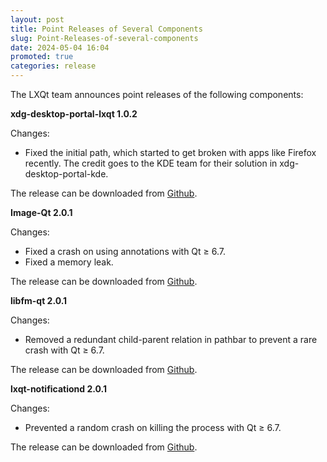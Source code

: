 ```yaml
---
layout: post
title: Point Releases of Several Components
slug: Point-Releases-of-several-components
date: 2024-05-04 16:04
promoted: true
categories: release
---
```


The LXQt team announces point releases of the following components:

**xdg-desktop-portal-lxqt 1.0.2**

Changes:

* Fixed the initial path, which started to get broken with apps like Firefox recently. The credit goes to the KDE team for their solution in xdg-desktop-portal-kde.
  
The release can be downloaded from [Github](https://github.com/lxqt/xdg-desktop-portal-lxqt/releases).


**Image-Qt 2.0.1**

Changes:

* Fixed a crash on using annotations with Qt ≥ 6.7.
* Fixed a memory leak.

The release can be downloaded from [Github](https://github.com/lxqt/lximage-qt/releases).

**libfm-qt 2.0.1**

Changes:
* Removed a redundant child-parent relation in pathbar to prevent a rare crash with Qt ≥ 6.7.

The release can be downloaded from [Github](https://github.com/lxqt/libfm-qt/releases).

**lxqt-notificationd 2.0.1**

Changes:

* Prevented a random crash on killing the process with Qt ≥ 6.7.

The release can be downloaded from [Github](https://github.com/lxqt/lxqt-notificationd/releases).



